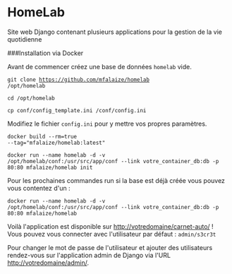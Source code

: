 HomeLab
=======

Site web Django contenant plusieurs applications pour la gestion de la vie quotidienne

###Installation via Docker

Avant de commencer créez une base de données <code>homelab</code> vide.

<code>git clone https://github.com/mfalaize/homelab /opt/homelab</code>

<code>cd /opt/homelab</code>

<code>cp conf/config_template.ini /conf/config.ini</code>

Modifiez le fichier <code>config.ini</code> pour y mettre vos propres paramètres.

<code>docker build --rm=true --tag="mfalaize/homelab:latest"</code>

<code>docker run --name homelab -d -v /opt/homelab/conf:/usr/src/app/conf --link votre_container_db:db -p 80:80 mfalaize/homelab init</code>

Pour les prochaines commandes run si la base est déjà créée vous pouvez vous contentez d'un :

<code>docker run --name homelab -d -v /opt/homelab/conf:/usr/src/app/conf --link votre_container_db:db -p 80:80 mfalaize/homelab</code>

Voilà l'application est disponible sur [http://votredomaine/carnet-auto/](#) ! Vous pouvez vous connecter avec l'utilisateur par défaut : <code>admin/s3cr3t</code>

Pour changer le mot de passe de l'utilisateur et ajouter des utilisateurs rendez-vous sur l'application admin de Django via l'URL [http://votredomaine/admin/](#).
